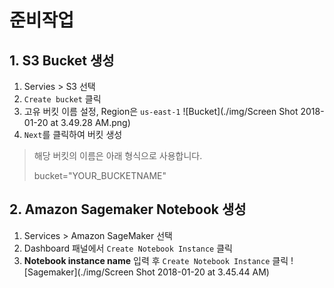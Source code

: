 # 준비작업

## 1. S3 Bucket 생성

1. Servies > S3 선택
2. `Create bucket` 클릭 
3. 고유 버킷 이름 설정, Region은 `us-east-1`
  ![Bucket](./img/Screen Shot 2018-01-20 at 3.49.28 AM.png)
4. `Next`를 클릭하여 버킷 생성

> 해당 버킷의 이름은 아래 형식으로 사용합니다.
>
> bucket="YOUR_BUCKETNAME" 

## 2. Amazon Sagemaker Notebook 생성

1. Services > Amazon SageMaker 선택
2. Dashboard 패널에서 `Create Notebook Instance` 클릭
3. __Notebook instance name__ 입력 후 `Create Notebook Instance` 클릭
  ![Sagemaker](./img/Screen Shot 2018-01-20 at 3.45.44 AM)

